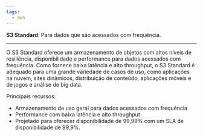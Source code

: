 ```yaml
---
tags:
  - aws
---
```

**S3 Standard**: Para dados que são acessados com frequência.

---

O S3 Standard oferece um armazenamento de objetos com altos níveis de resiliência, disponibilidade e performance para dados acessados com frequência. Como fornece baixa latência e alto throughput, o S3 Standard é adequado para uma grande variedade de casos de uso, como aplicações na nuvem, sites dinâmicos, distribuição de conteúdo, aplicações móveis e de jogos e análise de big data. 

Principais recursos:
- Armazenamento de uso geral para dados acessados com frequência
- Performance com baixa latência e alto throughput
- Projetado para oferecer disponibilidade de 99,99% com um SLA de disponibilidade de 99,9%.